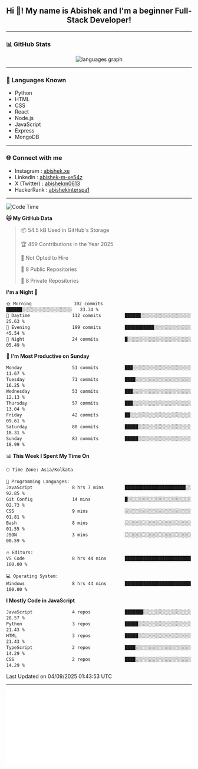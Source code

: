 <h2 align="center">Hi 👋! My name is <b>Abishek</b> and I'm a beginner Full-Stack Developer!</h2>

---

### 📊 GitHub Stats

<div align="center">
  <img src="https://github-readme-stats.vercel.app/api/top-langs/?username=Abishek-Web-Co&theme=react&show_icons=true&hide_border=true&layout=compact" height="150" alt="languages graph" />
</div>

---

### 🧠 Languages Known

- Python  
- HTML  
- CSS  
- React  
- Node.js  
- JavaScript
- Express
- MongoDB

---


### 🌐 Connect with me

- Instagram   : [abishek.xe](https://www.instagram.com/abishek.xe/)
- Linkedin    : [abishek-m-xe54z](https://www.linkedin.com/in/abishek-m-xe54z/)
- X (Twitter) : [abishekm0613](https://x.com/abishekm0613)
- HackerRank  : [abishekinterspa1](https://www.hackerrank.com/profile/abishekinterspa1)

---

<!--START_SECTION:waka-->
![Code Time](http://img.shields.io/badge/Code%20Time-142%20hrs%203%20mins-blue)

**🐱 My GitHub Data** 

> 📦 54.5 kB Used in GitHub's Storage 
 > 
> 🏆 459 Contributions in the Year 2025
 > 
> 🚫 Not Opted to Hire
 > 
> 📜 8 Public Repositories 
 > 
> 🔑 8 Private Repositories 
 > 
**I'm a Night 🦉** 

```text
🌞 Morning                102 commits         ██████░░░░░░░░░░░░░░░░░░░   23.34 % 
🌆 Daytime                112 commits         ██████░░░░░░░░░░░░░░░░░░░   25.63 % 
🌃 Evening                199 commits         ███████████░░░░░░░░░░░░░░   45.54 % 
🌙 Night                  24 commits          █░░░░░░░░░░░░░░░░░░░░░░░░   05.49 % 
```
📅 **I'm Most Productive on Sunday** 

```text
Monday                   51 commits          ███░░░░░░░░░░░░░░░░░░░░░░   11.67 % 
Tuesday                  71 commits          ████░░░░░░░░░░░░░░░░░░░░░   16.25 % 
Wednesday                53 commits          ███░░░░░░░░░░░░░░░░░░░░░░   12.13 % 
Thursday                 57 commits          ███░░░░░░░░░░░░░░░░░░░░░░   13.04 % 
Friday                   42 commits          ██░░░░░░░░░░░░░░░░░░░░░░░   09.61 % 
Saturday                 80 commits          █████░░░░░░░░░░░░░░░░░░░░   18.31 % 
Sunday                   83 commits          █████░░░░░░░░░░░░░░░░░░░░   18.99 % 
```


📊 **This Week I Spent My Time On** 

```text
🕑︎ Time Zone: Asia/Kolkata

💬 Programming Languages: 
JavaScript               8 hrs 7 mins        ███████████████████████░░   92.85 % 
Git Config               14 mins             █░░░░░░░░░░░░░░░░░░░░░░░░   02.73 % 
CSS                      9 mins              ░░░░░░░░░░░░░░░░░░░░░░░░░   01.81 % 
Bash                     8 mins              ░░░░░░░░░░░░░░░░░░░░░░░░░   01.55 % 
JSON                     3 mins              ░░░░░░░░░░░░░░░░░░░░░░░░░   00.59 % 

🔥 Editors: 
VS Code                  8 hrs 44 mins       █████████████████████████   100.00 % 

💻 Operating System: 
Windows                  8 hrs 44 mins       █████████████████████████   100.00 % 
```

**I Mostly Code in JavaScript** 

```text
JavaScript               4 repos             ███████░░░░░░░░░░░░░░░░░░   28.57 % 
Python                   3 repos             █████░░░░░░░░░░░░░░░░░░░░   21.43 % 
HTML                     3 repos             █████░░░░░░░░░░░░░░░░░░░░   21.43 % 
TypeScript               2 repos             ████░░░░░░░░░░░░░░░░░░░░░   14.29 % 
CSS                      2 repos             ████░░░░░░░░░░░░░░░░░░░░░   14.29 % 
```




 Last Updated on 04/09/2025 01:43:53 UTC
<!--END_SECTION:waka-->

---

<div align="center">
  <a href="https://abish-file.web.app/" target="_blank" rel="noopener noreferrer"><img height="200" src="pic.png" alt="Profile Picture" /></a>
</div>

